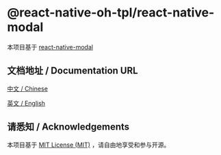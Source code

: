# @react-native-oh-tpl/react-native-modal

本项目基于 [react-native-modal](https://github.com/react-native-modal/react-native-modal)

## 文档地址 / Documentation URL

[中文 / Chinese](https://gitee.com/react-native-oh-library/usage-docs/blob/master/zh-cn/react-native-modal.md)

[英文 / English](https://gitee.com/react-native-oh-library/usage-docs/blob/master/en/react-native-modal.md)

## 请悉知 / Acknowledgements

本项目基于 [MIT License (MIT)](https://github.com/react-native-modal/react-native-modal/blob/master/LICENSE.md) ，请自由地享受和参与开源。
